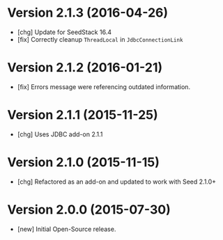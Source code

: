 # Version 2.1.3 (2016-04-26)

* [chg] Update for SeedStack 16.4
* [fix] Correctly cleanup `ThreadLocal` in `JdbcConnectionLink`

# Version 2.1.2 (2016-01-21)

* [fix] Errors message were referencing outdated information.

# Version 2.1.1 (2015-11-25)

* [chg] Uses JDBC add-on 2.1.1

# Version 2.1.0 (2015-11-15)

* [chg] Refactored as an add-on and updated to work with Seed 2.1.0+

# Version 2.0.0 (2015-07-30)

* [new] Initial Open-Source release.
